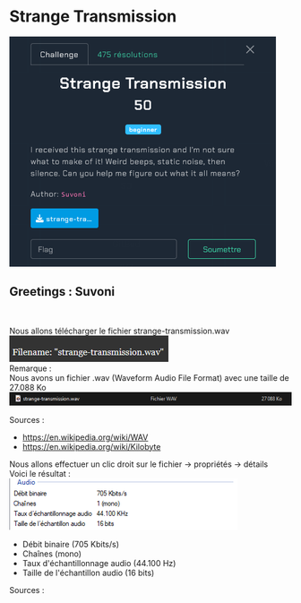 # Strange Transmission
<img src="images/img1.png"></img>

<h2>Greetings : Suvoni</h2></br>

Nous allons télécharger le fichier strange-transmission.wav</br>
<img src="images/img6.png"></img></br>
Remarque :</br>
Nous avons un fichier .wav (Waveform Audio File Format) avec une taille de 27.088 Ko</br>
<img src="images/img8.png"></img></br>

Sources :</br>
- https://en.wikipedia.org/wiki/WAV</br>
- https://en.wikipedia.org/wiki/Kilobyte</br>

Nous allons effectuer un clic droit sur le fichier -> propriétés -> détails</br>
Voici le résultat :</br>
<img src="images/img9.png"></img></br>
- Débit binaire (705 Kbits/s)</br>
- Chaînes (mono)</br>
- Taux d'échantillonnage audio (44.100 Hz)</br>
- Taille de l'échantillon audio (16 bits)</br>

Sources :</br>

